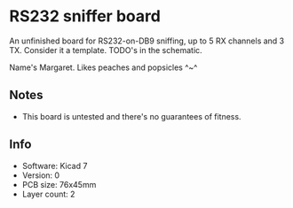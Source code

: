 # RS232 sniffer board

An unfinished board for RS232-on-DB9 sniffing, up to 5 RX channels and 3 TX.
Consider it a template. TODO's in the schematic.

Name's Margaret. Likes peaches and popsicles ^~^

## Notes

- This board is untested and there's no guarantees of fitness.

## Info

- Software: Kicad 7
- Version: 0
- PCB size: 76x45mm
- Layer count: 2
